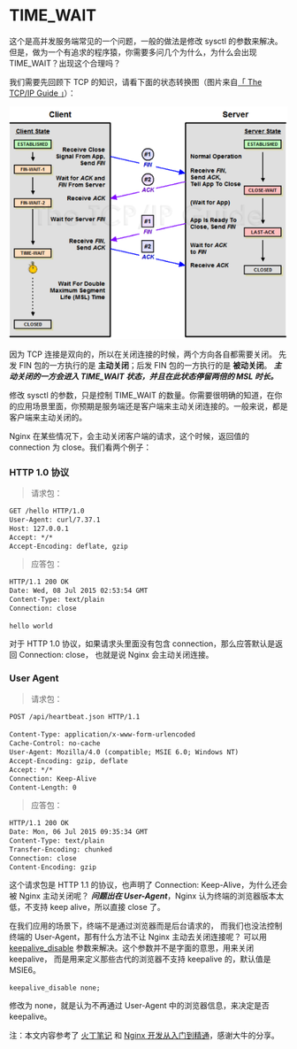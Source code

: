 # TIME_WAIT

这个是高并发服务端常见的一个问题，一般的做法是修改 sysctl 的参数来解决。
但是，做为一个有追求的程序猿，你需要多问几个为什么，为什么会出现 TIME_WAIT？出现这个合理吗？

我们需要先回顾下 TCP 的知识，请看下面的状态转换图（图片来自[「 The TCP/IP Guide 」](http://www.tcpipguide.com/)）：

![tcp](../images/tcp.png)

因为 TCP 连接是双向的，所以在关闭连接的时候，两个方向各自都需要关闭。
先发 FIN 包的一方执行的是 **主动关闭**；后发 FIN 包的一方执行的是 **被动关闭**。
***主动关闭的一方会进入 TIME_WAIT 状态，并且在此状态停留两倍的 MSL 时长。***

修改 sysctl 的参数，只是控制 TIME_WAIT 的数量。你需要很明确的知道，在你的应用场景里面，你预期是服务端还是客户端来主动关闭连接的。一般来说，都是客户端来主动关闭的。

Nginx 在某些情况下，会主动关闭客户端的请求，这个时候，返回值的 connection 为 close。我们看两个例子：

### HTTP 1.0 协议

> 请求包：

```
GET /hello HTTP/1.0
User-Agent: curl/7.37.1
Host: 127.0.0.1
Accept: */*
Accept-Encoding: deflate, gzip

```

> 应答包：

```
HTTP/1.1 200 OK
Date: Wed, 08 Jul 2015 02:53:54 GMT
Content-Type: text/plain
Connection: close

hello world
```
对于 HTTP 1.0 协议，如果请求头里面没有包含 connection，那么应答默认是返回 Connection: close，
也就是说 Nginx 会主动关闭连接。

### User Agent

> 请求包：

```
POST /api/heartbeat.json HTTP/1.1

Content-Type: application/x-www-form-urlencoded
Cache-Control: no-cache
User-Agent: Mozilla/4.0 (compatible; MSIE 6.0; Windows NT)
Accept-Encoding: gzip, deflate
Accept: */*
Connection: Keep-Alive
Content-Length: 0
```

> 应答包：

```
HTTP/1.1 200 OK
Date: Mon, 06 Jul 2015 09:35:34 GMT
Content-Type: text/plain
Transfer-Encoding: chunked
Connection: close
Content-Encoding: gzip
```
这个请求包是 HTTP 1.1 的协议，也声明了 Connection: Keep-Alive，为什么还会被 Nginx 主动关闭呢？
***问题出在 User-Agent***，Nginx 认为终端的浏览器版本太低，不支持 keep alive，所以直接 close 了。

在我们应用的场景下，终端不是通过浏览器而是后台请求的，
而我们也没法控制终端的 User-Agent，那有什么方法不让 Nginx 主动去关闭连接呢？
可以用 [keepalive_disable](http://nginx.org/en/docs/http/ngx_http_core_module.html#keepalive_disable) 参数来解决。这个参数并不是字面的意思，用来关闭 keepalive，
而是用来定义那些古代的浏览器不支持 keepalive 的，默认值是 MSIE6。

```
keepalive_disable none;
```
修改为 none，就是认为不再通过 User-Agent 中的浏览器信息，来决定是否 keepalive。


注：本文内容参考了 [火丁笔记](http://huoding.com/2013/12/31/316) 和 [Nginx 开发从入门到精通](http://tengine.taobao.org/book/chapter_02.html)，感谢大牛的分享。
